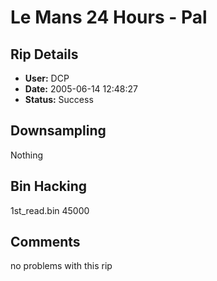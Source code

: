 # Le Mans 24 Hours - Pal

## Rip Details

- **User:** DCP
- **Date:** 2005-06-14 12:48:27
- **Status:** Success

## Downsampling

Nothing

## Bin Hacking

1st_read.bin 45000

## Comments

no problems with this rip

